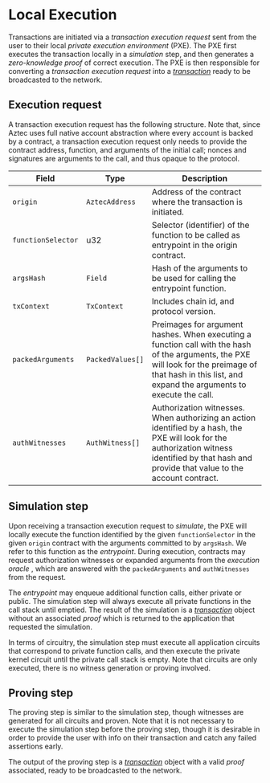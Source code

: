 # Local Execution

Transactions are initiated via a _transaction execution request_ sent from the user to their local _private execution environment_ (PXE). The PXE first executes the transaction locally in a _simulation_ step, and then generates a _zero-knowledge proof_ of correct execution. The PXE is then responsible for converting a _transaction execution request_ into a [_transaction_](./tx-object.md) ready to be broadcasted to the network.

<!--
Mike review:
- Perhaps rename all subheadings to be the name of the struct, e.g. `TransactionExecutionRequest` (in backticks), for easier searching and referencing.
    - (We should probably adopt this approach throughout the yellow paper)
- Link to any types / fields which are defined on some other page of the yellow paper (e.g. `AuthWitness`).
- Is the hash used to compute `argsHash` protocol-defined or app-defined? If the former, we should define it (in a way which is consistent with all other hash definitions).
- How are the packed arguments packed? What's the encoding? Or is it app-specific and hence out-of-protocol?
- "Entrypoint" is such an important term, perhaps it needs to be a subheading (with the text rearranged to accommodate such a subheading), for easier referencing and searching?
- Do we need to describe how public functions will be simulated? (I'm not sure the sandbox does such simulation yet, but it ought to, eventually).
- Where we link to definitions (such as "transaction"), if that definition is actually a specific struct, we should use the exact name of the struct, wrapped in backticks, to a subheading whose name exactly matches the name of the struct.
-->

## Execution request

A transaction execution request has the following structure. Note that, since Aztec uses full native account abstraction where every account is backed by a contract, a transaction execution request only needs to provide the contract address, function, and arguments of the initial call; nonces and signatures are arguments to the call, and thus opaque to the protocol.

<!-- prettier-ignore -->
| Field | Type | Description |
|----------|----------|----------|
| `origin`        | `AztecAddress`    | Address of the contract where the transaction is initiated.  |
| `functionSelector`  | u32 | Selector (identifier) of the function to be called as entrypoint in the origin contract.  |
| `argsHash`      | `Field`    | Hash of the arguments to be used for calling the entrypoint function.  |
| `txContext`     | `TxContext`    | Includes chain id, and protocol version.  |
| `packedArguments` | `PackedValues[]`    | Preimages for argument hashes. When executing a function call with the hash of the arguments, the PXE will look for the preimage of that hash in this list, and expand the arguments to execute the call. |
| `authWitnesses`   | `AuthWitness[]`    | Authorization witnesses. When authorizing an action identified by a hash, the PXE will look for the authorization witness identified by that hash and provide that value to the account contract. |

## Simulation step

Upon receiving a transaction execution request to _simulate_, the PXE will locally execute the function identified by the given `functionSelector` in the given `origin` contract with the arguments committed to by `argsHash`. We refer to this function as the _entrypoint_. During execution, contracts may request authorization witnesses or expanded arguments from the _execution oracle_ <!-- n/d -->, which are answered with the `packedArguments` and `authWitnesses` from the request.

The _entrypoint_ may enqueue additional function calls, either private or public. The simulation step will always execute all private functions in the call stack until emptied. The result of the simulation is a [_transaction_](./tx-object.md) object without an associated _proof_ which is returned to the application that requested the simulation.

In terms of circuitry, the simulation step must execute all application circuits that correspond to private function calls, and then execute the private kernel circuit until the private call stack is empty. Note that circuits are only executed, there is no witness generation or proving involved.

## Proving step

The proving step is similar to the simulation step, though witnesses are generated for all circuits and proven. Note that it is not necessary to execute the simulation step before the proving step, though it is desirable in order to provide the user with info on their transaction and catch any failed assertions early.

The output of the proving step is a [_transaction_](./tx-object.md) object with a valid _proof_ associated, ready to be broadcasted to the network.
